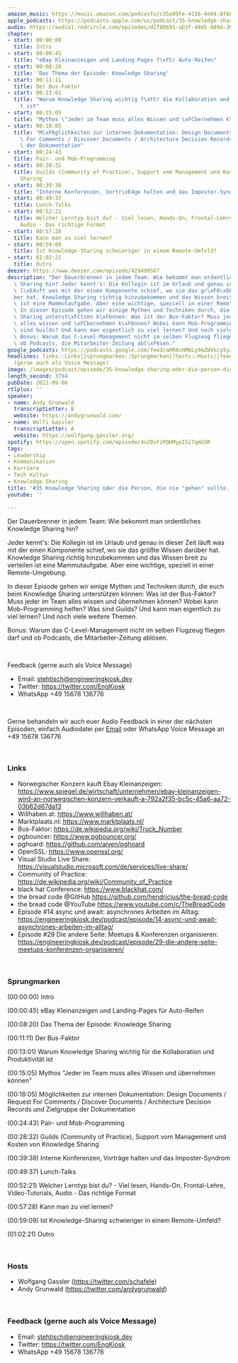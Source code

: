 ```yaml
---
amazon_music: https://music.amazon.com/podcasts/c35a09fe-4116-4e04-8f68-77d61b112e46/episodes/6942efb9-ecab-496c-8193-3b4fec4a87c9/engineering-kiosk-35-knowledge-sharing-oder-die-person-die-nie-gehen-sollte
apple_podcasts: https://podcasts.apple.com/us/podcast/35-knowledge-sharing-oder-die-person-die-nie-gehen-sollte/id1603082924?i=1000578487137&uo=4
audio: https://audio1.redcircle.com/episodes/d1f80691-ab3f-48d5-889d-309d64f399f8/stream.mp3
chapter:
- start: 00:00:00
  title: Intro
- start: 00:00:45
  title: "eBay Kleinanzeigen und Landing-Pages f\xFCr Auto-Reifen"
- start: 00:08:20
  title: 'Das Thema der Episode: Knowledge Sharing'
- start: 00:11:11
  title: Der Bus-Faktor
- start: 00:13:01
  title: "Warum Knowledge Sharing wichtig f\xFCr die Kollaboration und Produktivit\xE4\
    t ist"
- start: 00:15:05
  title: "Mythos \"Jeder im Team muss alles Wissen und \xFCbernehmen k\xF6nnen\""
- start: 00:18:05
  title: "M\xF6glichkeiten zur internen Dokumentation: Design Documents / Request\
    \ For Comments / Discover Documents / Architecture Decision Records und Zielgruppe\
    \ der Dokumentation"
- start: 00:24:43
  title: Pair- und Mob-Programming
- start: 00:28:32
  title: Guilds (Community of Practice), Support vom Management und Kosten von Knowledge
    Sharing
- start: 00:39:38
  title: "Interne Konferenzen, Vortr\xE4ge halten und das Imposter-Syndrom"
- start: 00:49:37
  title: Lunch-Talks
- start: 00:52:21
  title: Welcher Lerntyp bist du? - Viel lesen, Hands-On, Frontal-Lehre, Video-Tutorials,
    Audio - Das richtige Format
- start: 00:57:28
  title: Kann man zu viel lernen?
- start: 00:59:09
  title: Ist Knowledge-Sharing schwieriger in einem Remote-Umfeld?
- start: 01:02:21
  title: Outro
deezer: https://www.deezer.com/episode/429499567
description: "Der Dauerbrenner in jedem Team: Wie bekommt man ordentliches Knowledge\
  \ Sharing hin? Jeder kennt's: Die Kollegin ist im Urlaub und genau in dieser Zeit\
  \ l\xE4uft was mit der einen Komponente schief, wo sie das gr\xF6\xDFte Wissen dar\xFC\
  ber hat. Knowledge Sharing richtig hinzubekommen und das Wissen breit zu verteilen\
  \ ist eine Mammutaufgabe. Aber eine wichtige, speziell in einer Remote-Umgebung.\
  \ In dieser Episode gehen wir einige Mythen und Techniken durch, die euch beim Knowledge\
  \ Sharing unterst\xFCtzen k\xF6nnen: Was ist der Bus-Faktor? Muss jeder im Team\
  \ alles wissen und \xFCbernehmen k\xF6nnen? Wobei kann Mob-Programming helfen? Was\
  \ sind Guilds? Und kann man eigentlich zu viel lernen? Und noch viele weitere Themen.\
  \ Bonus: Warum das C-Level-Management nicht im selben Flugzeug fliegen darf und\
  \ ob Podcasts, die Mitarbeiter-Zeitung abl\xF6sen."
google_podcasts: https://podcasts.google.com/feed/aHR0cHM6Ly9mZWVkcy5yZWRjaXJjbGUuY29tLzBlY2ZkZmQ3LWZkYTEtNGMzZC05NTE1LTQ3NjcyN2Y5ZGY1ZQ/episode/NjBhNDQ3YTEtMTQ5YS00MmY5LWI0NTgtNzAyZGQ5Y2IxNDQw?sa=X&ved=2ahUKEwjeu6nktv_5AhWtn3IEHXvKDBcQkfYCegQIARAF
headlines: links::Links||sprungmarken::Sprungmarken||hosts::Hosts||feedback-gerne-auch-als-voice-message::Feedback
  (gerne auch als Voice Message)
image: /images/podcast/episode/35-knowledge-sharing-oder-die-person-die-nie-gehen-sollte.jpg
length_second: 3784
pubDate: 2022-09-06
rtlplus: ''
speaker:
- name: Andy Grunwald
  transcriptLetter: B
  website: https://andygrunwald.com/
- name: Wolfi Gassler
  transcriptLetter: A
  website: https://wolfgang.gassler.org/
spotify: https://open.spotify.com/episode/4oZ8sFzPQHMypISi7qmGSR
tags:
- Leadership
- Kommunikation
- Karriere
- Tech Kultur
- Knowledge Sharing
title: '#35 Knowledge Sharing oder die Person, die nie "gehen" sollte...'
youtube: ''

---
```

<p>Der Dauerbrenner in jedem Team: Wie bekommt man ordentliches Knowledge Sharing hin?</p><p>Jeder kennt&#39;s: Die Kollegin ist im Urlaub und genau in dieser Zeit läuft was mit der einen Komponente schief, wo sie das größte Wissen darüber hat. Knowledge Sharing richtig hinzubekommen und das Wissen breit zu verteilen ist eine Mammutaufgabe. Aber eine wichtige, speziell in einer Remote-Umgebung.</p><p>In dieser Episode gehen wir einige Mythen und Techniken durch, die euch beim Knowledge Sharing unterstützen können: Was ist der Bus-Faktor? Muss jeder im Team alles wissen und übernehmen können? Wobei kann Mob-Programming helfen? Was sind Guilds? Und kann man eigentlich zu viel lernen? Und noch viele weitere Themen.</p><p>Bonus: Warum das C-Level-Management nicht im selben Flugzeug fliegen darf und ob Podcasts, die Mitarbeiter-Zeitung ablösen.</p><p><br></p><p>Feedback (gerne auch als Voice Message)</p><ul><li>Email: <a href="mailto:stehtisch@engineeringkiosk.dev" rel="nofollow">stehtisch@engineeringkiosk.dev</a></li><li>Twitter: <a href="https://twitter.com/EngKiosk" rel="nofollow">https://twitter.com/EngKiosk</a></li><li>WhatsApp +49 15678 136776</li></ul><p><br></p><p>Gerne behandeln wir auch euer Audio Feedback in einer der nächsten Episoden, einfach Audiodatei per <a href="https://engineeringkiosk.dev/kontakt/">Email</a> oder WhatsApp Voice Message an +49 15678 136776</p><p><br></p><h3 id="links">Links</h3><ul><li>Norwegischer Konzern kauft Ebay Kleinanzeigen: <a href="https://www.spiegel.de/wirtschaft/unternehmen/ebay-kleinanzeigen-wird-an-norwegischen-konzern-verkauft-a-792a2f35-bc5c-45a6-aa72-03b62d67da13" rel="nofollow">https://www.spiegel.de/wirtschaft/unternehmen/ebay-kleinanzeigen-wird-an-norwegischen-konzern-verkauft-a-792a2f35-bc5c-45a6-aa72-03b62d67da13</a></li><li>Willhaben.at: <a href="https://www.willhaben.at/" rel="nofollow">https://www.willhaben.at/</a></li><li>Marktplaats.nl: <a href="https://www.marktplaats.nl/" rel="nofollow">https://www.marktplaats.nl/</a></li><li>Bus-Faktor: <a href="https://de.wikipedia.org/wiki/Truck_Number" rel="nofollow">https://de.wikipedia.org/wiki/Truck_Number</a></li><li>pgbouncer: <a href="https://www.pgbouncer.org/" rel="nofollow">https://www.pgbouncer.org/</a></li><li>pghoard: <a href="https://github.com/aiven/pghoard" rel="nofollow">https://github.com/aiven/pghoard</a></li><li>OpenSSL: <a href="https://www.openssl.org/" rel="nofollow">https://www.openssl.org/</a></li><li>Visual Studio Live Share: <a href="https://visualstudio.microsoft.com/de/services/live-share/" rel="nofollow">https://visualstudio.microsoft.com/de/services/live-share/</a></li><li>Community of Practice: <a href="https://de.wikipedia.org/wiki/Community_of_Practice" rel="nofollow">https://de.wikipedia.org/wiki/Community_of_Practice</a></li><li>black hat Conference: <a href="https://www.blackhat.com/" rel="nofollow">https://www.blackhat.com/</a></li><li>the bread code @GitHub <a href="https://github.com/hendricius/the-bread-code" rel="nofollow">https://github.com/hendricius/the-bread-code</a></li><li>the bread code @YouTube <a href="https://www.youtube.com/c/TheBreadCode" rel="nofollow">https://www.youtube.com/c/TheBreadCode</a> </li><li>Episode #14 async und await: asynchrones Arbeiten im Alltag: <a href="https://engineeringkiosk.dev/podcast/episode/14-async-und-await-asynchrones-arbeiten-im-alltag/">https://engineeringkiosk.dev/podcast/episode/14-async-und-await-asynchrones-arbeiten-im-alltag/</a></li><li>Episode #29 Die andere Seite: Meetups &amp; Konferenzen organisieren: <a href="https://engineeringkiosk.dev/podcast/episode/29-die-andere-seite-meetups-konferenzen-organisieren/">https://engineeringkiosk.dev/podcast/episode/29-die-andere-seite-meetups-konferenzen-organisieren/</a></li></ul><p><br></p><h3 id="sprungmarken">Sprungmarken</h3><p>(00:00:00) Intro</p><p>(00:00:45) eBay Kleinanzeigen und Landing-Pages für Auto-Reifen</p><p>(00:08:20) Das Thema der Episode: Knowledge Sharing</p><p>(00:11:11) Der Bus-Faktor</p><p>(00:13:01) Warum Knowledge Sharing wichtig für die Kollaboration und Produktivität ist</p><p>(00:15:05) Mythos &#34;Jeder im Team muss alles Wissen und übernehmen können&#34;</p><p>(00:18:05) Möglichkeiten zur internen Dokumentation: Design Documents / Request For Comments / Discover Documents / Architecture Decision Records und Zielgruppe der Dokumentation</p><p>(00:24:43) Pair- und Mob-Programming</p><p>(00:28:32) Guilds (Community of Practice), Support vom Management und Kosten von Knowledge Sharing</p><p>(00:39:38) Interne Konferenzen, Vorträge halten und das Imposter-Syndrom</p><p>(00:49:37) Lunch-Talks</p><p>(00:52:21) Welcher Lerntyp bist du? - Viel lesen, Hands-On, Frontal-Lehre, Video-Tutorials, Audio - Das richtige Format</p><p>(00:57:28) Kann man zu viel lernen?</p><p>(00:59:09) Ist Knowledge-Sharing schwieriger in einem Remote-Umfeld?</p><p>(01:02:21) Outro</p><p><br></p><h3 id="hosts">Hosts</h3><ul><li>Wolfgang Gassler (<a href="https://twitter.com/schafele" rel="nofollow">https://twitter.com/schafele</a>)</li><li>Andy Grunwald (<a href="https://twitter.com/andygrunwald" rel="nofollow">https://twitter.com/andygrunwald</a>)</li></ul><p><br></p><h3 id="feedback-gerne-auch-als-voice-message">Feedback (gerne auch als Voice Message)</h3><ul><li>Email: <a href="mailto:stehtisch@engineeringkiosk.dev" rel="nofollow">stehtisch@engineeringkiosk.dev</a></li><li>Twitter: <a href="https://twitter.com/EngKiosk" rel="nofollow">https://twitter.com/EngKiosk</a></li><li>WhatsApp +49 15678 136776</li></ul>